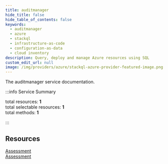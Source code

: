 ```yaml
---
title: auditmanager
hide_title: false
hide_table_of_contents: false
keywords:
  - auditmanager
  - azure
  - stackql
  - infrastructure-as-code
  - configuration-as-data
  - cloud inventory
description: Query, deploy and manage Azure resources using SQL
custom_edit_url: null
image: /img/providers/azure/stackql-azure-provider-featured-image.png
---
```


The auditmanager service documentation.

:::info Service Summary

<div class="row">
<div class="providerDocColumn">
<span>total resources:&nbsp;<b>1</b></span><br />
<span>total selectable resources:&nbsp;<b>1</b></span><br />
<span>total methods:&nbsp;<b>1</b></span><br />
</div>
</div>

:::

## Resources
<div class="row">
<div class="providerDocColumn">
<a href="/providers/azure/auditmanager/Assessment/">Assessment</a>
</div>
<div class="providerDocColumn">
<a href="/providers/azure/auditmanager/Assessment/">Assessment</a>
</div>
</div>